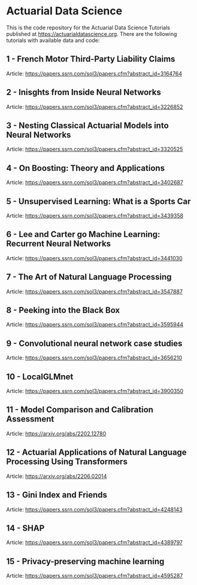 # Actuarial Data Science
This is the code repository for the Actuarial Data Science Tutorials published at https://actuarialdatascience.org. There are the following tutorials with available data and code:

## 1 - French Motor Third-Party Liability Claims

Article: https://papers.ssrn.com/sol3/papers.cfm?abstract_id=3164764

## 2 - Inisghts from Inside Neural Networks

Article: https://papers.ssrn.com/sol3/papers.cfm?abstract_id=3226852

## 3 - Nesting Classical Actuarial Models into Neural Networks

Article: https://papers.ssrn.com/sol3/papers.cfm?abstract_id=3320525

## 4 - On Boosting: Theory and Applications

Article: https://papers.ssrn.com/sol3/papers.cfm?abstract_id=3402687

## 5 - Unsupervised Learning: What is a Sports Car

Article: https://papers.ssrn.com/sol3/papers.cfm?abstract_id=3439358

## 6 - Lee and Carter go Machine Learning: Recurrent Neural Networks

Article: https://papers.ssrn.com/sol3/papers.cfm?abstract_id=3441030

## 7 - The Art of Natural Language Processing

Article: https://papers.ssrn.com/sol3/papers.cfm?abstract_id=3547887

## 8 - Peeking into the Black Box

Article: https://papers.ssrn.com/sol3/papers.cfm?abstract_id=3595944

## 9 - Convolutional neural network case studies

Article: https://papers.ssrn.com/sol3/papers.cfm?abstract_id=3656210

## 10 - LocalGLMnet

Article: https://papers.ssrn.com/sol3/papers.cfm?abstract_id=3900350

## 11 - Model Comparison and Calibration Assessment

Article: https://arxiv.org/abs/2202.12780

## 12 - Actuarial Applications of Natural Language Processing Using Transformers

Article: https://arxiv.org/abs/2206.02014

## 13 - Gini Index and Friends

Article: https://papers.ssrn.com/sol3/papers.cfm?abstract_id=4248143

## 14 - SHAP

Article: https://papers.ssrn.com/sol3/papers.cfm?abstract_id=4389797

## 15 - Privacy-preserving machine learning

Article: https://papers.ssrn.com/sol3/papers.cfm?abstract_id=4595287

